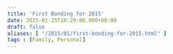 ```yaml
---
title: 'First Bonding for 2015'
date: 2015-01-25T10:29:00.000+08:00
draft: false
aliases: [ "/2015/01/first-bonding-for-2015.html" ]
tags : [Family, Personal]
---
```


